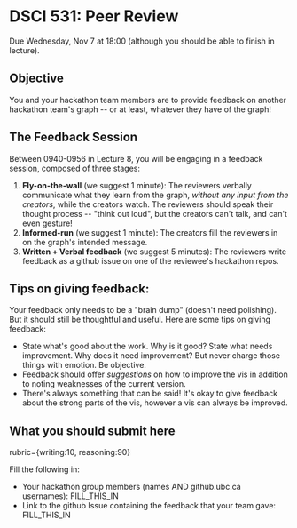 # DSCI 531: Peer Review

Due Wednesday, Nov 7 at 18:00 (although you should be able to finish in lecture).

## Objective

You and your hackathon team members are to provide feedback on another hackathon team's graph -- or at least, whatever they have of the graph!

## The Feedback Session

Between 0940-0956 in Lecture 8, you will be engaging in a feedback session, composed of three stages:

1. **Fly-on-the-wall** (we suggest 1 minute): The reviewers verbally communicate what they learn from the graph, _without any input from the creators_, while the creators watch. The reviewers should speak their thought process -- "think out loud", but the creators can't talk, and can't even gesture!
2. **Informed-run** (we suggest 1 minute): The creators fill the reviewers in on the graph's intended message.
3. **Written + Verbal feedback** (we suggest 5 minutes): The reviewers write feedback as a github issue on one of the reviewee's hackathon repos. 

## Tips on giving feedback:

Your feedback only needs to be a "brain dump" (doesn't need polishing). But it should still be thoughtful and useful. Here are some tips on giving feedback:

* State what's good about the work. Why is it good? State what needs improvement. Why does it need improvement? But never charge those things with emotion. Be objective.
* Feedback should offer _suggestions_ on how to improve the vis in addition to noting weaknesses of the current version.
* There's always something that can be said! It's okay to give feedback about the strong parts of the vis, however a vis can always be improved.

## What you should submit here

rubric={writing:10, reasoning:90}

Fill the following in:

- Your hackathon group members (names AND github.ubc.ca usernames): FILL_THIS_IN
- Link to the github Issue containing the feedback that your team gave: FILL_THIS_IN